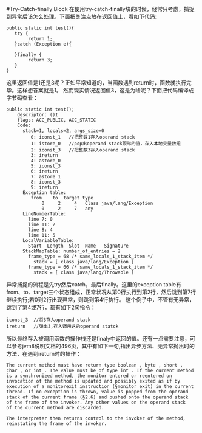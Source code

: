 #Try-Catch-finally Block
在使用try-catch-finally块的时候，经常只考虑，捕捉到异常后该怎么处理。下面把关注点放在返回值上，看如下代码:
```
public static int test(){
   try {
        return 1;
   }catch (Exception e){
        
   }finally {
        return 3;
   }
}
```
这里返回值是1还是3呢？正如平常知道的，当函数遇到return时，函数就执行完毕。这样想答案就是1。
然而现实情况返回值3，这是为啥呢？下面把代码编译成字节码查看：
```
public static int test();
    descriptor: ()I
    flags: ACC_PUBLIC, ACC_STATIC
    Code:
      stack=1, locals=2, args_size=0
         0: iconst_1   //把整数1存入operand stack
         1: istore_0   //pop出operand stack顶部的值，存入本地变量数组
         2: iconst_3   //把整数3存入operand stack
         3: ireturn
         4: astore_0
         5: iconst_3
         6: ireturn
         7: astore_1
         8: iconst_3
         9: ireturn
      Exception table:
         from    to  target type
             0     2     4   Class java/lang/Exception
             0     2     7   any
      LineNumberTable:
        line 7: 0
        line 11: 2
        line 8: 4
        line 11: 5
      LocalVariableTable:
        Start  Length  Slot  Name   Signature
      StackMapTable: number_of_entries = 2
        frame_type = 68 /* same_locals_1_stack_item */
          stack = [ class java/lang/Exception ]
        frame_type = 66 /* same_locals_1_stack_item */
          stack = [ class java/lang/Throwable ]
```
异常捕捉的流程是先try然后catch，最后finally。这里的exception table有from、to、target三个状态组成，正常状况从第0行执行到第2行，然后跳到第7行继续执行;若0到2行出现异常，则跳到第4行执行。
这个例子中，不管有无异常，跳到了第4或7行，都有如下2句指令：
```
iconst_3  //将3存入operand stack
ireturn   //弹出3,存入调用这的operand statck
```
所以最终存入被调用函数的操作栈还是finaly中返回的值。还有一点需要注意，可以参考jvm8说明文档的496页，其中有如下一句,指出异步方法、无异常抛出时的方法，在遇到ireturn时的操作：
```
The current method must have return type boolean , byte , short ,
char , or int . The value must be of type int . If the current method
is a synchronized method, the monitor entered or reentered on
invocation of the method is updated and possibly exited as if by
execution of a monitorexit instruction (§monitor exit) in the current
thread. If no exception is thrown, value is popped from the operand
stack of the current frame (§2.6) and pushed onto the operand stack
of the frame of the invoker. Any other values on the operand stack
of the current method are discarded.

The interpreter then returns control to the invoker of the method,
reinstating the frame of the invoker.
```
